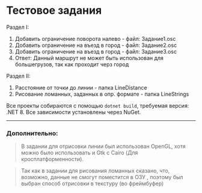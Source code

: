 # Тестовое задания

Раздел I:

1) Добавить ограничение поворота налево - файл: Задание1.osc
2) Добавить ограничение на въезд в город - файл: Задание2.osc
3) Добавить ограничение на въезд в город - файл: Задание3.osc
4) Ответ: Данный маршрут не может быть использован для большегрузов, так как проходит черз город

Раздел II:

1) Расстояние от точки до линии - папка LineDistance
2) Рисование ломанных, заданных в опр. формате - папка LineStrings

Все проекты собираются с помощью `dotnet build`, требуемая версия: .NET 8. Все зависимости установлены через NuGet.

____

### Дополнительно:

> В задании для отрисовки линии был использован OpenGL, хотя можно было использовать и Gtk с Cairo (Для кросплатформенности).

> Так как в задании для рисования ломанных сказано, что, возможно, данные не смогут поместится в ОЗУ , поэтому был выбран способ отрисовки в текстуру (во фреймбуфер)
